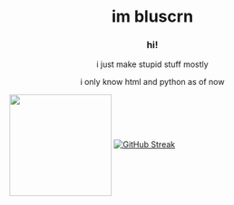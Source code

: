 <h1 align="center">im bluscrn</h1>
<h3 align="center">hi!</h3>
<p align="center">i just make stupid stuff mostly</p>
<p align="center">i only know html and python as of now</p>


<a href="https://github.com/anuraghazra/github-readme-stats"><img height=180 align="center" src="https://github-readme-stats.vercel.app/api?username=Bluscrn99" /></a>
<a href="https://git.io/streak-stats"><img src="https://github-readme-streak-stats.herokuapp.com?user=Bluscrn99" alt="GitHub Streak" /></a>
